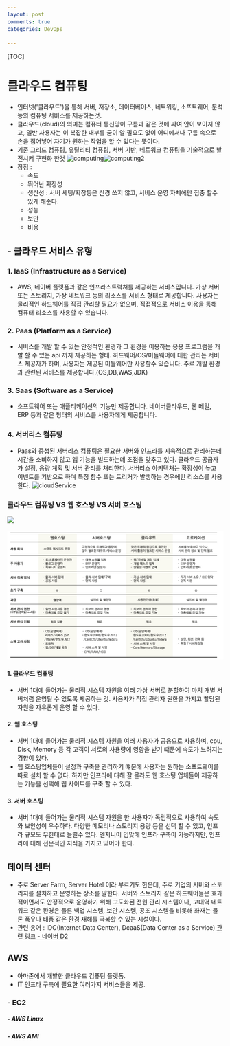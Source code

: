 ```yaml
---
layout: post
comments: true
categories: DevOps

---
```


[TOC]



# 클라우드 컴퓨팅

- 인터넷('클라우드')을 통해 서버, 저장소, 데이터베이스, 네트워킹, 소프트웨어, 분석 등의 컴퓨팅 서비스를 제공하는것.
- 클라우드(cloud)의 의미는 컴퓨터 통신망이 구름과 같은 것에 싸여 안이 보이지 않고, 일반 사용자는 이 복잡한 내부를 굳이 알 필요도 없이 어디에서나 구름 속으로 손을 집어넣어 자기가 원하는 작업을 할 수 있다는 뜻이다.
- 기존 그리드 컴퓨팅, 유틸리티 컴퓨팅, 서버 기반, 네트워크 컴퓨팅을 기술적으로 발전시켜 구현화 한것
  ![computing](C:/Users/llmoo/Desktop/study/assets/computing.gif)![computing2](C:/Users/llmoo/Desktop/study/assets/computing2.gif)
- 장점 :
  - 속도
  - 뛰어난 확장성
  - 생산성 : 서버 세팅/확장등은 신경 쓰지 않고, 서비스 운영 자체에만 집중 할수 있게 해준다.
  - 성능
  - 보안
  - 비용

## -  클라우드 서비스 유형

### 1. IaaS (Infrastructure as a Service)

- AWS, 네이버 플랫폼과 같은 인프라스트럭쳐를 제공하는 서비스입니다. 가상 서버 또는 스토리지, 가상 네트워크 등의 리소스를 서비스 형태로 제공합니다. 사용자는 물리적인 하드웨어를 직접 관리할 필요가 없으며, 직접적으로 서비스 이용을 통해 컴퓨터 리소스를 사용할 수 있습니다.

### 2. Paas (Platform as a Service)

- 서비스를 개발 할 수 있는 안정적인 환경과 그 환경을 이용하는 응용 프로그램을 개발 할 수 있는 api 까지 제공하는 형태.  하드웨어/OS/미들웨어에 대한 관리는 서비스 제공자가 하며, 사용자는 제공된 미들웨어만 사용할수 있습니다. 주로 개발 환경과 관련된 서비스를 제공합니다.(OS,DB,WAS,JDK)

### 3. Saas (Software as a Service)

- 소프트웨어 또는 애플리케이션의 기능만 제공합니다. 네이버클라우드, 웹 메일, ERP 등과 같은 형태의 서비스를 사용자에게 제공합니다.

### 4. 서버리스 컴퓨팅

- Paas와 중첩된 서버리스 컴퓨팅은 필요한 서버와 인프라를 지속적으로 관리하는데 시간을 소비하지 않고 앱 기능을 빌드하는데 초점을 맞추고 있다. 클라우드 공급자가 설정, 용량 계획 및 서버 관리를 처리한다. 서버리스 아키텍처는 확장성이 높고 이벤트를 기반으로 하며 특정 함수 또는 트리거가 발생하는 경우에만 리소스를 사용한다.
  ![cloudService](C:/Users/llmoo/Desktop/study/assets/cloudService.PNG)



### 클라우드 컴퓨팅 VS 웹 호스팅 VS 서버 호스팅

![](C:\Users\llmoo\Desktop\study\assets\cloud_hosting.PNG)

![](./../assets/hosting_ver.PNG)

#### 1. 클라우드 컴퓨팅

- 서버 1대에 들어가는 물리적 시스템 자원을 여러 가상 서버로 분할하여 마치 개별 서버처럼 운영될 수 있도록 제공하는 것. 사용자가 직접 관리자 권한을 가지고 할당된 자원을 자유롭게 운영 할 수 있다. 

#### 2. 웹 호스팅

- 서버 1대에 들어가는 물리적 시스템 자원을 여러 사용자가 공용으로 사용하며, cpu, Disk, Memory 등 각 고객이 서로의 사용량에 영향을 받기 떄문에 속도가 느려지는 경향이 있다.
- 웹 호스팅업체들이 설정과 구축을 관리하기 떄문에 사용자는 원하는 소프트웨어를 따로 설치 할 수 없다.  하지만 인프라에 대해 잘 몰라도 웹 호스팅 업체들이 제공하는 기능을 선택해 웹 사이트를 구축 할 수 있다. 

#### 3. 서버 호스팅

- 서버 1대에 들어가는 물리적 시스템 자원을 한 사용자가 독립적으로 사용하여 속도와 보안성이 우수하다. 다양한 메모리나 스토리지 용량 등을 선택 할 수 있고, 인프라 규모도 무한대로 늘릴수 있다. 엔지니어 입맞에 인프라 구축이 가능하지만, 인프라에 대해 전문적인 지식을 가지고 있어야 한다.



## 데이터 센터

- 주로 Server Farm, Server Hotel 이라 부르기도 한은데, 주로 기업의 서버와 스토리지를 설치하고 운영하는 장소를 말한다. 서버와 스토리지 같은 하드웨어들은 효과적이면서도 안정적으로 운영하기 위해 고도화된 전원 관리 시스템이나, 고대역 네트워크 같은 환경은 물론 백업 시스템, 보안 시스템, 공조 시스템을 비롯해 화재는 물론 폭우나 태풍 같은 환경 재해를 극복할 수 있는 시설이다.
- 관련 용어 : IDC(Internet Data Center), DcaaS(Data Center as a Service)
  [관련 링크 - 네이버 D2](https://d2.naver.com/helloworld/176039)

## AWS

- 아마존에서 개발한 클라우드 컴퓨팅 플랫폼.
- IT 인프라 구축에 필요한 여러가지 서비스들을 제공.

### -  EC2

##### - AWS Linux

##### - AWS AMI
